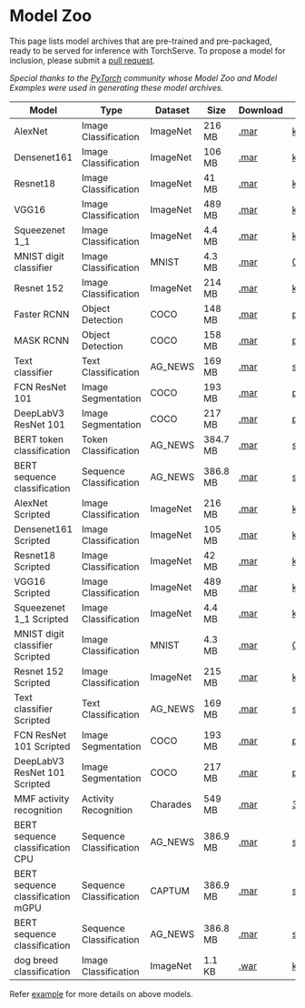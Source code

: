 # Model Zoo

This page lists model archives that are pre-trained and pre-packaged, ready to be served for inference with TorchServe.
To propose a model for inclusion, please submit a [pull request](https://github.com/pytorch/serve/pulls).

*Special thanks to the [PyTorch](https://pytorch.org/) community whose Model Zoo and Model Examples were used in generating these model archives.*


| Model | Type | Dataset | Size | Download | Sample Input| Model mode |
| --- | --- | --- | --- | --- | --- | --- |
| AlexNet | Image Classification | ImageNet | 216 MB | [.mar](https://torchserve.pytorch.org/mar_files/alexnet.mar) | [kitten.jpg](https://github.com/pytorch/serve/blob/master/examples/image_classifier/kitten.jpg?raw=true) |Eager|
| Densenet161 | Image Classification | ImageNet | 106 MB | [.mar](https://torchserve.pytorch.org/mar_files/densenet161.mar) | [kitten.jpg](https://github.com/pytorch/serve/blob/master/examples/image_classifier/kitten.jpg?raw=true) |Eager|
| Resnet18 | Image Classification | ImageNet | 41 MB | [.mar](https://torchserve.pytorch.org/mar_files/resnet-18.mar) | [kitten.jpg](https://github.com/pytorch/serve/blob/master/examples/image_classifier/kitten.jpg?raw=true) |Eager|
| VGG16 | Image Classification | ImageNet | 489 MB | [.mar](https://torchserve.pytorch.org/mar_files/vgg16.mar) | [kitten.jpg](https://github.com/pytorch/serve/blob/master/examples/image_classifier/kitten.jpg?raw=true) |Eager|
| Squeezenet 1_1 | Image Classification | ImageNet | 4.4 MB | [.mar](https://torchserve.pytorch.org/mar_files/squeezenet1_1.mar) | [kitten.jpg](https://github.com/pytorch/serve/blob/master/examples/image_classifier/kitten.jpg?raw=true) |Eager|
| MNIST digit classifier | Image Classification | MNIST | 4.3 MB | [.mar](https://torchserve.pytorch.org/mar_files/mnist_v2.mar) | [0.png](https://github.com/pytorch/serve/tree/master/examples/image_classifier/mnist/test_data) |Eager|
| Resnet 152 |Image Classification | ImageNet | 214 MB | [.mar](https://torchserve.pytorch.org/mar_files/resnet-152-batch_v2.mar) | [kitten.jpg](https://github.com/pytorch/serve/blob/master/examples/image_classifier/kitten.jpg?raw=true) |Eager|
| Faster RCNN | Object Detection | COCO | 148 MB | [.mar](https://torchserve.pytorch.org/mar_files/fastrcnn.mar) | [persons.jpg](https://github.com/pytorch/serve/blob/master/examples/object_detector/persons.jpg?raw=true) |Eager|
| MASK RCNN | Object Detection | COCO | 158 MB | [.mar](https://torchserve.pytorch.org/mar_files/maskrcnn.mar) | [persons.jpg](https://github.com/pytorch/serve/blob/master/examples/object_detector/persons.jpg?raw=true) |Eager|
| Text classifier | Text Classification | AG_NEWS | 169 MB | [.mar](https://torchserve.pytorch.org/mar_files/my_text_classifier_v4.mar) | [sample_text.txt](https://github.com/pytorch/serve/blob/master/examples/text_classification/sample_text.txt) |Eager|
| FCN ResNet 101 | Image Segmentation | COCO | 193 MB | [.mar](https://torchserve.pytorch.org/mar_files/fcn_resnet_101.mar) | [persons.jpg](https://github.com/pytorch/serve/blob/master/examples/image_segmenter/persons.jpg?raw=true) |Eager|
| DeepLabV3 ResNet 101 | Image Segmentation | COCO | 217 MB | [.mar](https://torchserve.pytorch.org/mar_files/deeplabv3_resnet_101_eager.mar) | [persons.jpg](https://github.com/pytorch/serve/blob/master/examples/image_segmenter/persons.jpg) |Eager|
| BERT token classification | Token Classification | AG_NEWS | 384.7 MB | [.mar](https://torchserve.pytorch.org/mar_files/bert_token_classification_no_torchscript.mar) | [sample_text.txt](https://github.com/pytorch/serve/blob/master/examples/text_classification/sample_text.txt) |Eager|
| BERT sequence classification | Sequence Classification | AG_NEWS | 386.8 MB | [.mar](https://torchserve.pytorch.org/mar_files/bert_seqc_without_torchscript.mar) | [sample_text.txt](https://github.com/pytorch/serve/blob/master/examples/text_classification/sample_text.txt) |Eager|
| AlexNet Scripted | Image Classification | ImageNet | 216 MB | [.mar](https://torchserve.pytorch.org/mar_files/alexnet_scripted.mar) | [kitten.jpg](https://github.com/pytorch/serve/blob/master/examples/image_classifier/kitten.jpg?raw=true) |Torchscripted |
| Densenet161 Scripted| Image Classification | ImageNet | 105 MB | [.mar](https://torchserve.pytorch.org/mar_files/densenet161_scripted.mar) | [kitten.jpg](https://github.com/pytorch/serve/blob/master/examples/image_classifier/kitten.jpg?raw=true) |Torchscripted |
| Resnet18 Scripted| Image Classification | ImageNet | 42 MB | [.mar](https://torchserve.pytorch.org/mar_files/resnet-18_scripted.mar) | [kitten.jpg](https://github.com/pytorch/serve/blob/master/examples/image_classifier/kitten.jpg?raw=true) |Torchscripted |
| VGG16 Scripted| Image Classification | ImageNet | 489 MB | [.mar](https://torchserve.pytorch.org/mar_files/vgg16_scripted.mar) | [kitten.jpg](https://github.com/pytorch/serve/blob/master/examples/image_classifier/kitten.jpg?raw=true) |Torchscripted |
| Squeezenet 1_1 Scripted | Image Classification | ImageNet | 4.4 MB | [.mar](https://torchserve.pytorch.org/mar_files/squeezenet1_1_scripted.mar) | [kitten.jpg](https://github.com/pytorch/serve/blob/master/examples/image_classifier/kitten.jpg?raw=true) |Torchscripted |
| MNIST digit classifier Scripted | Image Classification | MNIST | 4.3 MB | [.mar](https://torchserve.pytorch.org/mar_files/mnist_scripted_v2.mar) | [0.png](https://github.com/pytorch/serve/tree/master/examples/image_classifier/mnist/test_data) |Torchscripted |
| Resnet 152 Scripted |Image Classification | ImageNet | 215 MB | [.mar](https://torchserve.pytorch.org/mar_files/resnet-152-scripted_v2.mar) | [kitten.jpg](https://github.com/pytorch/serve/blob/master/examples/image_classifier/kitten.jpg?raw=true) |Torchscripted |
| Text classifier Scripted | Text Classification | AG_NEWS | 169 MB | [.mar](https://torchserve.pytorch.org/mar_files/my_text_classifier_scripted_v3.mar) | [sample_text.txt](https://github.com/pytorch/serve/blob/master/examples/text_classification/sample_text.txt) |Torchscripted |
| FCN ResNet 101 Scripted | Image Segmentation | COCO | 193 MB | [.mar](https://torchserve.pytorch.org/mar_files/fcn_resnet_101_scripted.mar) | [persons.jpg](https://github.com/pytorch/serve/blob/master/examples/image_segmenter/persons.jpg?raw=true) |Torchscripted |
| DeepLabV3 ResNet 101 Scripted | Image Segmentation | COCO | 217 MB | [.mar](https://torchserve.pytorch.org/mar_files/deeplabv3_resnet_101_scripted.mar) | [persons.jpg](https://github.com/pytorch/serve/blob/master/examples/image_segmenter/persons.jpg) |Torchscripted |
| MMF activity recognition | Activity Recognition | Charades | 549 MB | [.mar](https://torchserve.pytorch.org/mar_files/MMF_activity_recognition_v2.mar) | [372CC.mp4](https://mmfartifacts.s3-us-west-2.amazonaws.com/372CC.mp4) | Torchscripted |
| BERT sequence classification CPU | Sequence Classification | AG_NEWS | 386.9 MB | [.mar](https://torchserve.pytorch.org/mar_files/BERTSeqClassification_torchscript.mar) | [sample_text.txt](https://github.com/pytorch/serve/blob/master/examples/Huggingface_Transformers/Seq_classification_artifacts/sample_text.txt) |Torchscripted|
| BERT sequence classification mGPU | Sequence Classification | CAPTUM | 386.9 MB | [.mar](https://torchserve.pytorch.org/mar_files/BERTSeqClassification_mgpu.mar) | [sample_text_captum_input.txt](https://github.com/pytorch/serve/blob/master/examples/Huggingface_Transformers/Seq_classification_artifacts/sample_text_captum_input.txt) |Torchscripted|
| BERT sequence classification | Sequence Classification | AG_NEWS | 386.8 MB | [.mar](https://torchserve.pytorch.org/mar_files/BERTSeqClassification.mar) | [sample_text.txt](https://github.com/pytorch/serve/blob/master/examples/Huggingface_Transformers/Seq_classification_artifacts/sample_text.txt) |Torchscripted|
| dog breed classification | Image Classification | ImageNet | 1.1 KB | [.war](https://torchserve.s3.amazonaws.com/war_files/dog_breed_wf.war) | [kitten_small.jpg](https://raw.githubusercontent.com/pytorch/serve/master/docs/images/kitten_small.jpg) | Workflow |

Refer [example](https://github.com/pytorch/serve/tree/master/examples) for more details on above models.
